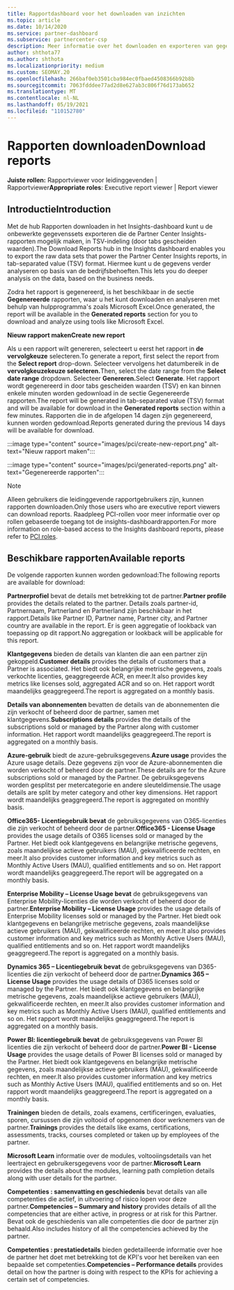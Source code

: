 ```yaml
---
title: Rapportdashboard voor het downloaden van inzichten
ms.topic: article
ms.date: 10/14/2020
ms.service: partner-dashboard
ms.subservice: partnercenter-csp
description: Meer informatie over het downloaden en exporteren van gegevens vanuit Partner Center dashboard voor geïntegreerde rapportage en Partner Center Insights-rapporten.
author: shthota77
ms.author: shthota
ms.localizationpriority: medium
ms.custom: SEOMAY.20
ms.openlocfilehash: 266baf0eb3501cba984ec0fbaed4508366b92b8b
ms.sourcegitcommit: 7063fdddee77ad2d8e627ab3c806f76d173ab652
ms.translationtype: MT
ms.contentlocale: nl-NL
ms.lasthandoff: 05/19/2021
ms.locfileid: "110152780"
---
```

# <a name="download-reports"></a><span data-ttu-id="82eef-103">Rapporten downloaden</span><span class="sxs-lookup"><span data-stu-id="82eef-103">Download reports</span></span>

<span data-ttu-id="82eef-104">**Juiste rollen:** Rapportviewer voor leidinggevenden | Rapportviewer</span><span class="sxs-lookup"><span data-stu-id="82eef-104">**Appropriate roles**: Executive report viewer | Report viewer</span></span>

## <a name="introduction"></a><span data-ttu-id="82eef-105">Introductie</span><span class="sxs-lookup"><span data-stu-id="82eef-105">Introduction</span></span>

<span data-ttu-id="82eef-106">Met de hub Rapporten downloaden in het Insights-dashboard kunt u de onbewerkte gegevenssets exporteren die de Partner Center Insights-rapporten mogelijk maken, in TSV-indeling (door tabs gescheiden waarden).</span><span class="sxs-lookup"><span data-stu-id="82eef-106">The Download Reports hub in the Insights dashboard enables you to export the raw data sets that power the Partner Center Insights reports, in tab-separated value (TSV) format.</span></span> <span data-ttu-id="82eef-107">Hiermee kunt u de gegevens verder analyseren op basis van de bedrijfsbehoeften.</span><span class="sxs-lookup"><span data-stu-id="82eef-107">This lets you do deeper analysis on the data, based on the business needs.</span></span>

<span data-ttu-id="82eef-108">Zodra het rapport is gegenereerd, is het beschikbaar in de sectie **Gegenereerde** rapporten, waar u het kunt downloaden en analyseren met behulp van hulpprogramma's zoals Microsoft Excel.</span><span class="sxs-lookup"><span data-stu-id="82eef-108">Once generated, the report  will be available in the **Generated reports** section for you to download and analyze using tools like Microsoft Excel.</span></span>

<span data-ttu-id="82eef-109">**Nieuw rapport maken**</span><span class="sxs-lookup"><span data-stu-id="82eef-109">**Create new report**</span></span>

<span data-ttu-id="82eef-110">Als u een rapport wilt genereren, selecteert u eerst het rapport in **de vervolgkeuze** selecteren.</span><span class="sxs-lookup"><span data-stu-id="82eef-110">To generate a report, first select the report from the **Select report** drop-down.</span></span> <span data-ttu-id="82eef-111">Selecteer vervolgens het datumbereik in de **vervolgkeuzekeuze selecteren.**</span><span class="sxs-lookup"><span data-stu-id="82eef-111">Then, select the date range from the **Select date range** dropdown.</span></span> <span data-ttu-id="82eef-112">Selecteer **Genereren.**</span><span class="sxs-lookup"><span data-stu-id="82eef-112">Select **Generate**.</span></span> <span data-ttu-id="82eef-113">Het rapport wordt gegenereerd in door tabs gescheiden waarden (TSV)  en kan binnen enkele minuten worden gedownload in de sectie Gegenereerde rapporten.</span><span class="sxs-lookup"><span data-stu-id="82eef-113">The report will be generated in tab-separated value (TSV) format and will be available for download in the **Generated reports** section within a few minutes.</span></span> <span data-ttu-id="82eef-114">Rapporten die in de afgelopen 14 dagen zijn gegenereerd, kunnen worden gedownload.</span><span class="sxs-lookup"><span data-stu-id="82eef-114">Reports generated during the previous 14 days will be available for download.</span></span>

:::image type="content" source="images/pci/create-new-report.png" alt-text="Nieuw rapport maken":::

:::image type="content" source="images/pci/generated-reports.png" alt-text="Gegenereerde rapporten":::

>[!NOTE] 
><span data-ttu-id="82eef-117">Alleen gebruikers die leidinggevende rapportgebruikers zijn, kunnen rapporten downloaden.</span><span class="sxs-lookup"><span data-stu-id="82eef-117">Only those users who are executive report viewers can download reports.</span></span> <span data-ttu-id="82eef-118">Raadpleeg PCI-rollen voor meer informatie over op rollen [](pci-roles.md)gebaseerde toegang tot de insights-dashboardrapporten.</span><span class="sxs-lookup"><span data-stu-id="82eef-118">For more information on role-based access to the Insights dashboard reports, please refer to [PCI roles](pci-roles.md).</span></span> 

## <a name="available-reports"></a><span data-ttu-id="82eef-119">Beschikbare rapporten</span><span class="sxs-lookup"><span data-stu-id="82eef-119">Available reports</span></span>

<span data-ttu-id="82eef-120">De volgende rapporten kunnen worden gedownload:</span><span class="sxs-lookup"><span data-stu-id="82eef-120">The following reports are available for download:</span></span>

<span data-ttu-id="82eef-121">**Partnerprofiel** bevat de details met betrekking tot de partner.</span><span class="sxs-lookup"><span data-stu-id="82eef-121">**Partner profile** provides the details related to the partner.</span></span> <span data-ttu-id="82eef-122">Details zoals partner-id, Partnernaam, Partnerland en Partnerland zijn beschikbaar in het rapport.</span><span class="sxs-lookup"><span data-stu-id="82eef-122">Details like Partner ID, Partner name, Partner city, and Partner country are available in the report.</span></span> <span data-ttu-id="82eef-123">Er is geen aggregatie of lookback van toepassing op dit rapport.</span><span class="sxs-lookup"><span data-stu-id="82eef-123">No aggregation or lookback will be applicable for this report.</span></span>

<span data-ttu-id="82eef-124">**Klantgegevens** bieden de details van klanten die aan een partner zijn gekoppeld.</span><span class="sxs-lookup"><span data-stu-id="82eef-124">**Customer details** provides the details of customers that a Partner is associated.</span></span> <span data-ttu-id="82eef-125">Het biedt ook belangrijke metrische gegevens, zoals verkochte licenties, geaggregeerde ACR, en meer.</span><span class="sxs-lookup"><span data-stu-id="82eef-125">It also provides key metrics like licenses sold, aggregated ACR and so on.</span></span> <span data-ttu-id="82eef-126">Het rapport wordt maandelijks geaggregeerd.</span><span class="sxs-lookup"><span data-stu-id="82eef-126">The report is aggregated on a monthly basis.</span></span>

<span data-ttu-id="82eef-127">**Details van abonnementen** bevatten de details van de abonnementen die zijn verkocht of beheerd door de partner, samen met klantgegevens.</span><span class="sxs-lookup"><span data-stu-id="82eef-127">**Subscriptions details** provides the details of the subscriptions sold or managed by the Partner along with customer information.</span></span> <span data-ttu-id="82eef-128">Het rapport wordt maandelijks geaggregeerd.</span><span class="sxs-lookup"><span data-stu-id="82eef-128">The report is aggregated on a monthly basis.</span></span>

<span data-ttu-id="82eef-129">**Azure-gebruik** biedt de azure-gebruiksgegevens.</span><span class="sxs-lookup"><span data-stu-id="82eef-129">**Azure usage** provides the Azure usage details.</span></span> <span data-ttu-id="82eef-130">Deze gegevens zijn voor de Azure-abonnementen die worden verkocht of beheerd door de partner.</span><span class="sxs-lookup"><span data-stu-id="82eef-130">These details are for the Azure subscriptions sold or managed by the Partner.</span></span> <span data-ttu-id="82eef-131">De gebruiksgegevens worden gesplitst per metercategorie en andere sleuteldimensie.</span><span class="sxs-lookup"><span data-stu-id="82eef-131">The usage details are split by meter category and other key dimensions.</span></span> <span data-ttu-id="82eef-132">Het rapport wordt maandelijks geaggregeerd.</span><span class="sxs-lookup"><span data-stu-id="82eef-132">The report is aggregated on monthly basis.</span></span>

<span data-ttu-id="82eef-133">**Office365- Licentiegebruik bevat** de gebruiksgegevens van O365-licenties die zijn verkocht of beheerd door de partner.</span><span class="sxs-lookup"><span data-stu-id="82eef-133">**Office365 - License Usage** provides the usage details of O365 licenses sold or managed by the Partner.</span></span> <span data-ttu-id="82eef-134">Het biedt ook klantgegevens en belangrijke metrische gegevens, zoals maandelijkse actieve gebruikers (MAU), gekwalificeerde rechten, en meer.</span><span class="sxs-lookup"><span data-stu-id="82eef-134">It also provides customer information and key metrics such as Monthly Active Users (MAU), qualified entitlements and so on.</span></span> <span data-ttu-id="82eef-135">Het rapport wordt maandelijks geaggregeerd.</span><span class="sxs-lookup"><span data-stu-id="82eef-135">The report will be aggregated on a monthly basis.</span></span>

<span data-ttu-id="82eef-136">**Enterprise Mobility – License Usage bevat**  de gebruiksgegevens van Enterprise Mobility-licenties die worden verkocht of beheerd door de partner.</span><span class="sxs-lookup"><span data-stu-id="82eef-136">**Enterprise Mobility – License Usage**  provides the usage details of Enterprise Mobility licenses sold or managed by the Partner.</span></span> <span data-ttu-id="82eef-137">Het biedt ook klantgegevens en belangrijke metrische gegevens, zoals maandelijkse actieve gebruikers (MAU), gekwalificeerde rechten, en meer.</span><span class="sxs-lookup"><span data-stu-id="82eef-137">It also provides customer information and key metrics such as Monthly Active Users (MAU), qualified entitlements and so on.</span></span> <span data-ttu-id="82eef-138">Het rapport wordt maandelijks geaggregeerd.</span><span class="sxs-lookup"><span data-stu-id="82eef-138">The report is aggregated on a monthly basis.</span></span>

<span data-ttu-id="82eef-139">**Dynamics 365 – Licentiegebruik bevat** de gebruiksgegevens van D365-licenties die zijn verkocht of beheerd door de partner.</span><span class="sxs-lookup"><span data-stu-id="82eef-139">**Dynamics 365 – License Usage** provides the usage details of D365 licenses sold or managed by the Partner.</span></span> <span data-ttu-id="82eef-140">Het biedt ook klantgegevens en belangrijke metrische gegevens, zoals maandelijkse actieve gebruikers (MAU), gekwalificeerde rechten, en meer.</span><span class="sxs-lookup"><span data-stu-id="82eef-140">It also provides customer information and key metrics such as Monthly Active Users (MAU), qualified entitlements and so on.</span></span> <span data-ttu-id="82eef-141">Het rapport wordt maandelijks geaggregeerd.</span><span class="sxs-lookup"><span data-stu-id="82eef-141">The report is aggregated on a monthly basis.</span></span>

<span data-ttu-id="82eef-142">**Power BI: licentiegebruik bevat** de gebruiksgegevens van Power BI licenties die zijn verkocht of beheerd door de partner.</span><span class="sxs-lookup"><span data-stu-id="82eef-142">**Power BI - License Usage** provides the usage details of Power BI licenses sold or managed by the Partner.</span></span> <span data-ttu-id="82eef-143">Het biedt ook klantgegevens en belangrijke metrische gegevens, zoals maandelijkse actieve gebruikers (MAU), gekwalificeerde rechten, en meer.</span><span class="sxs-lookup"><span data-stu-id="82eef-143">It also provides customer information and key metrics such as Monthly Active Users (MAU), qualified entitlements and so on.</span></span> <span data-ttu-id="82eef-144">Het rapport wordt maandelijks geaggregeerd.</span><span class="sxs-lookup"><span data-stu-id="82eef-144">The report is aggregated on a monthly basis.</span></span>

<span data-ttu-id="82eef-145">**Trainingen** bieden de details, zoals examens, certificeringen, evaluaties, sporen, cursussen die zijn voltooid of opgenomen door werknemers van de partner.</span><span class="sxs-lookup"><span data-stu-id="82eef-145">**Trainings** provides the details like exams, certifications, assessments, tracks, courses completed or taken up by employees of the partner.</span></span>

<span data-ttu-id="82eef-146">**Microsoft Learn** informatie over de modules, voltooiingsdetails van het leertraject en gebruikersgegevens voor de partner.</span><span class="sxs-lookup"><span data-stu-id="82eef-146">**Microsoft Learn** provides the details about the modules, learning path completion details along with user details for the partner.</span></span>

<span data-ttu-id="82eef-147">**Competenties : samenvatting en geschiedenis** bevat details van alle competenties die actief, in uitvoering of risico lopen voor deze partner.</span><span class="sxs-lookup"><span data-stu-id="82eef-147">**Competencies – Summary and history** provides details of all the competencies that are either active, in progress or at risk for this Partner.</span></span> <span data-ttu-id="82eef-148">Bevat ook de geschiedenis van alle competenties die door de partner zijn behaald.</span><span class="sxs-lookup"><span data-stu-id="82eef-148">Also includes history of all the competencies achieved by the partner.</span></span>

<span data-ttu-id="82eef-149">**Competenties : prestatiedetails** bieden gedetailleerde informatie over hoe de partner het doet met betrekking tot de KPI's voor het bereiken van een bepaalde set competenties.</span><span class="sxs-lookup"><span data-stu-id="82eef-149">**Competencies – Performance details** provides detail on how the partner is doing with respect to the KPIs for achieving a certain set of competencies.</span></span>

